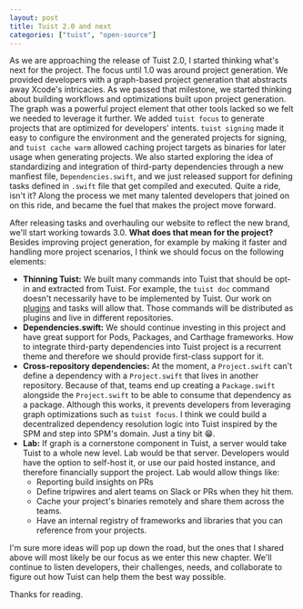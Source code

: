 ```yaml
---
layout: post
title: Tuist 2.0 and next
categories: ["tuist", "open-source"]
---
```


As we are approaching the release of Tuist 2.0,
I started thinking what's next for the project.
The focus until 1.0 was around project generation.
We provided developers with a graph-based project generation that abstracts away Xcode's intricacies.
As we passed that milestone,
we started thinking about building workflows and optimizations built upon project generation.
The graph was a powerful project element that other tools lacked so we felt we needed to leverage it further.
We added `tuist focus` to generate projects that are optimized for developers' intents.
`tuist signing` made it easy to configure the environment and the generated projects for signing,
and `tuist cache warm` allowed caching project targets as binaries for later usage when generating projects.
We also started exploring the idea of standardizing and integration of third-party dependencies through a new manfiest file,
`Dependencies.swift`,
and we just released support for defining tasks defined in `.swift` file that get compiled and executed.
Quite a ride, isn't it?
Along the process we met many talented developers that joined on on this ride,
and became the fuel that makes the project move forward.

After releasing tasks and overhauling our website to reflect the new brand,
we'll start working towards 3.0.
**What does that mean for the project?**
Besides improving project generation,
for example by making it faster and handling more project scenarios,
I think we should focus on the following elements:

- **Thinning Tuist:** We built many commands into Tuist that should be opt-in and extracted from Tuist. For example, the `tuist doc` command doesn't necessarily have to be implemented by Tuist. Our work on [plugins](https://docs.tuist.io/plugins/using-plugins) and tasks will allow that. Those commands will be distributed as plugins and live in different repositories.
- **Dependencies.swift:** We should continue investing in this project and have great support for Pods, Packages, and Carthage frameworks. How to integrate third-party dependencies into Tuist project is a recurrent theme and therefore we should provide first-class support for it.
- **Cross-repository dependencies:** At the moment, a `Project.swift` can't define a dependency with a `Project.swift` that lives in another repository. Because of that, teams end up creating a `Package.swift` alongside the `Project.swift` to be able to consume that dependency as a package. Although this works, it prevents developers from leveraging graph optimizations such as `tuist focus`. I think we could build a decentralized dependency resolution logic into Tuist inspired by the SPM and step into SPM's domain. Just a tiny bit 😁.
- **Lab:** If graph is a cornerstone component in Tuist, a server would take Tuist to a whole new level. Lab would be that server. Developers would have the option to self-host it, or use our paid hosted instance, and therefore financially support the project. Lab would allow things like:
  - Reporting build insights on PRs
  - Define tripwires and alert teams on Slack or PRs when they hit them.
  - Cache your project's binaries remotely and share them across the teams.
  - Have an internal registry of frameworks and libraries that you can reference from your projects.

I'm sure more ideas will pop up down the road,
but the ones that I shared above will most likely be our focus as we enter this new chapter.
We'll continue to listen developers,
their challenges,
needs,
and collaborate to figure out how Tuist can help them the best way possible.

Thanks for reading.
